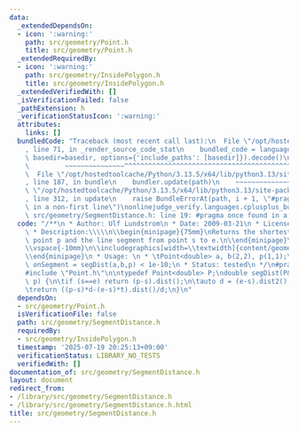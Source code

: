 ```yaml
---
data:
  _extendedDependsOn:
  - icon: ':warning:'
    path: src/geometry/Point.h
    title: src/geometry/Point.h
  _extendedRequiredBy:
  - icon: ':warning:'
    path: src/geometry/InsidePolygon.h
    title: src/geometry/InsidePolygon.h
  _extendedVerifiedWith: []
  _isVerificationFailed: false
  _pathExtension: h
  _verificationStatusIcon: ':warning:'
  attributes:
    links: []
  bundledCode: "Traceback (most recent call last):\n  File \"/opt/hostedtoolcache/Python/3.13.5/x64/lib/python3.13/site-packages/onlinejudge_verify/documentation/build.py\"\
    , line 71, in _render_source_code_stat\n    bundled_code = language.bundle(stat.path,\
    \ basedir=basedir, options={'include_paths': [basedir]}).decode()\n          \
    \         ~~~~~~~~~~~~~~~^^^^^^^^^^^^^^^^^^^^^^^^^^^^^^^^^^^^^^^^^^^^^^^^^^^^^^^^^^^^^^^^^^\n\
    \  File \"/opt/hostedtoolcache/Python/3.13.5/x64/lib/python3.13/site-packages/onlinejudge_verify/languages/cplusplus.py\"\
    , line 187, in bundle\n    bundler.update(path)\n    ~~~~~~~~~~~~~~^^^^^^\n  File\
    \ \"/opt/hostedtoolcache/Python/3.13.5/x64/lib/python3.13/site-packages/onlinejudge_verify/languages/cplusplus_bundle.py\"\
    , line 312, in update\n    raise BundleErrorAt(path, i + 1, \"#pragma once found\
    \ in a non-first line\")\nonlinejudge_verify.languages.cplusplus_bundle.BundleErrorAt:\
    \ src/geometry/SegmentDistance.h: line 19: #pragma once found in a non-first line\n"
  code: "/**\n * Author: Ulf Lundstrom\n * Date: 2009-03-21\n * License: CC0\n * Source:\n\
    \ * Description:\\\\\n\\begin{minipage}{75mm}\nReturns the shortest distance between\
    \ point p and the line segment from point s to e.\n\\end{minipage}\n\\begin{minipage}{15mm}\n\
    \\vspace{-10mm}\n\\includegraphics[width=\\textwidth]{content/geometry/SegmentDistance}\n\
    \\end{minipage}\n * Usage: \n * \tPoint<double> a, b(2,2), p(1,1);\n * \tbool\
    \ onSegment = segDist(a,b,p) < 1e-10;\n * Status: tested\n */\n#pragma once\n\n\
    #include \"Point.h\"\n\ntypedef Point<double> P;\ndouble segDist(P& s, P& e, P&\
    \ p) {\n\tif (s==e) return (p-s).dist();\n\tauto d = (e-s).dist2(), t = min(d,max(.0,(p-s).dot(e-s)));\n\
    \treturn ((p-s)*d-(e-s)*t).dist()/d;\n}\n"
  dependsOn:
  - src/geometry/Point.h
  isVerificationFile: false
  path: src/geometry/SegmentDistance.h
  requiredBy:
  - src/geometry/InsidePolygon.h
  timestamp: '2025-07-19 20:25:13+09:00'
  verificationStatus: LIBRARY_NO_TESTS
  verifiedWith: []
documentation_of: src/geometry/SegmentDistance.h
layout: document
redirect_from:
- /library/src/geometry/SegmentDistance.h
- /library/src/geometry/SegmentDistance.h.html
title: src/geometry/SegmentDistance.h
---
```

